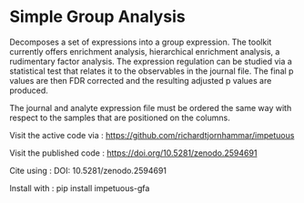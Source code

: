 # Simple Group Analysis
Decomposes a set of expressions into a group expression.
The toolkit currently offers enrichment analysis, hierarchical
enrichment analysis, a rudimentary factor analysis.
The expression regulation can be studied via a statistical
test that relates it to the observables in the journal file. 
The final p values are then FDR corrected and the resulting
adjusted p values are produced.

The journal and analyte expression file must be ordered
the same way with respect to the samples that are
positioned on the columns.

Visit the active code via :
https://github.com/richardtjornhammar/impetuous

Visit the published code : 
https://doi.org/10.5281/zenodo.2594691

Cite using :
DOI: 10.5281/zenodo.2594691

Install with :
pip install impetuous-gfa
